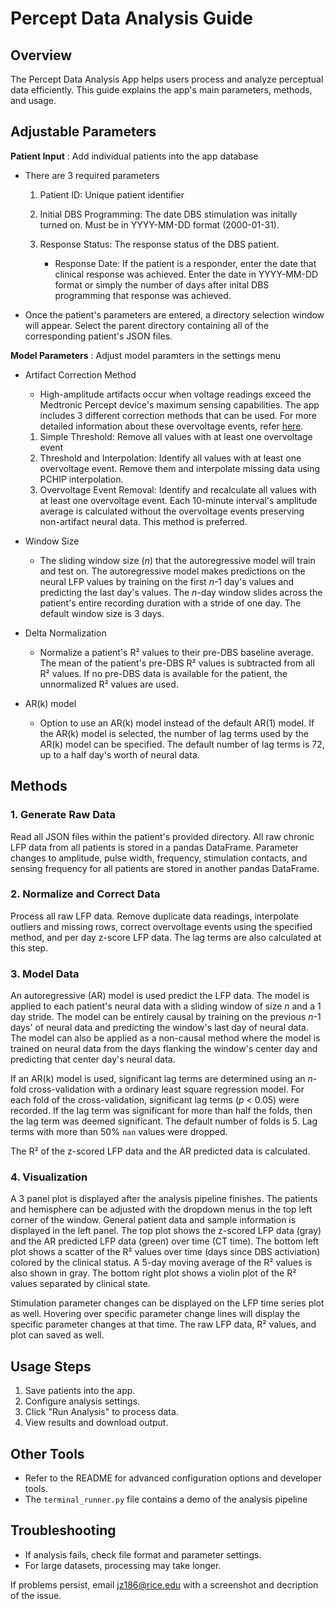 # Percept Data Analysis Guide

## Overview

The Percept Data Analysis App helps users process and analyze perceptual data efficiently. This guide explains the app's main parameters, methods, and usage.

## Adjustable Parameters

**Patient Input** : Add individual patients into the app database
- There are 3 required parameters
    
    1. Patient ID: Unique patient identifier
    2. Initial DBS Programming: The date DBS stimulation was initally turned on. Must be in YYYY-MM-DD format (2000-01-31).
    3. Response Status: The response status of the DBS patient.
        
        - Response Date: If the patient is a responder, enter the date that clinical response was achieved. Enter the date in YYYY-MM-DD format or simply the number of days after inital DBS programming that response was achieved.

- Once the patient's parameters are entered, a directory selection window will appear. Select the parent directory containing all of the corresponding patient's JSON files. 

**Model Parameters** : Adjust model paramters in the settings menu

- Artifact Correction Method

    - High-amplitude artifacts occur when voltage readings exceed the Medtronic Percept device's maximum sensing capabilities. The app includes 3 different correction methods that can be used. For more detailed information about these overvoltage events, refer [here](https://www.medrxiv.org/content/10.1101/2025.07.23.25331987v1).

    1. Simple Threshold: Remove all values with at least one overvoltage event
    2. Threshold and Interpolation: Identify all values with at least one overvoltage event. Remove them and interpolate missing data using PCHIP interpolation.
    3. Overvoltage Event Removal: Identify and recalculate all values with at least one overvoltage event. Each 10-minute interval's amplitude average is calculated without the overvoltage events preserving non-artifact neural data. This method is preferred.

- Window Size
    
    - The sliding window size (*n*) that the autoregressive model will train and test on. The autoregressive model makes predictions on the neural LFP values by training on the first *n*-1 day's values and predicting the last day's values. The *n*-day window slides across the patient's entire recording duration with a stride of one day. The default window size is 3 days.

- Delta Normalization

    - Normalize a patient's R² values to their pre-DBS baseline average. The mean of the patient's pre-DBS R² values is subtracted from all R² values. If no pre-DBS data is available for the patient, the unnormalized R² values are used.

- AR(k) model

    - Option to use an AR(k) model instead of the default AR(1) model. If the AR(k) model is selected, the number of lag terms used by the AR(k) model can be specified. The default number of lag terms is 72, up to a half day's worth of neural data.



## Methods

### 1. Generate Raw Data

Read all JSON files within the patient's provided directory. All raw chronic LFP data from all patients is stored in a pandas DataFrame. Parameter changes to amplitude, pulse width, frequency, stimulation contacts, and sensing frequency for all patients are stored in another pandas DataFrame. 

### 2. Normalize and Correct Data

Process all raw LFP data. Remove duplicate data readings, interpolate outliers and missing rows, correct overvoltage events using the specified method, and per day z-score LFP data. The lag terms are also calculated at this step.

### 3. Model Data

An autoregressive (AR) model is used predict the LFP data. The model is applied to each patient's neural data with a sliding window of size *n* and a 1 day stride. The model can be entirely causal by training on the previous *n*-1 days' of neural data and predicting the window's last day of neural data. The model can also be applied as a non-causal method where the model is trained on neural data from the days flanking the window's center day and predicting that center day's neural data. 

If an AR(k) model is used, significant lag terms are determined using an *n*-fold cross-validation with a ordinary least square regression model. For each fold of the cross-validation, significant lag terms (*p* < 0.05) were recorded. If the lag term was significant for more than half the folds, then the lag term was deemed significant. The default number of folds is 5. Lag terms with more than 50% `nan` values were dropped. 

The R² of the z-scored LFP data and the AR predicted data is calculated. 

### 4. Visualization

A 3 panel plot is displayed after the analysis pipeline finishes. The patients and hemisphere can be adjusted with the dropdown menus in the top left corner of the window. General patient data and sample information is displayed in the left panel. The top plot shows the z-scored LFP data (gray) and the AR predicted LFP data (green) over time (CT time). The bottom left plot shows a scatter of the R² values over time (days since DBS activiation) colored by the clinical status. A 5-day moving average of the R² values is also shown in gray. The bottom right plot shows a violin plot of the R² values separated by clinical state.

Stimulation parameter changes can be displayed on the LFP time series plot as well. Hovering over specific parameter change lines will display the specific parameter changes at that time. The raw LFP data, R² values, and plot can saved as well. 

## Usage Steps

1. Save patients into the app.
2. Configure analysis settings.
3. Click "Run Analysis" to process data.
4. View results and download output.

## Other Tools
- Refer to the README for advanced configuration options and developer tools.
- The `terminal_runner.py` file contains a demo of the analysis pipeline

## Troubleshooting

- If analysis fails, check file format and parameter settings.
- For large datasets, processing may take longer.

If problems persist, email [jz186@rice.edu](mailto:jz186@rice.edu) with a screenshot and decription of the issue.